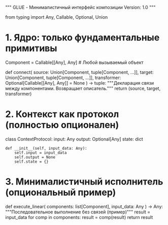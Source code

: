"""
GLUE - Минималистичный интерфейс композиции
Version: 1.0
"""

from typing import Any, Callable, Optional, Union

# 1. Ядро: только фундаментальные примитивы
Component = Callable[[Any], Any]  # Любой вызываемый объект

def connect(
    source: Union[Component, tuple[Component, ...]], 
    target: Union[Component, tuple[Component, ...]],
    transformer: Optional[Callable[[Any], Any]] = None
) -> tuple:
    """Декларация связи между компонентами. Возвращает описатель."""
    return (source, target, transformer)

# 2. Контекст как протокол (полностью опционален)
class ContextProtocol:
    input: Any
    output: Optional[Any]
    state: dict
    
    def __init__(self, input_data: Any):
        self.input = input_data
        self.output = None
        self.state = {}

# 3. Минималистичный исполнитель (опциональный пример)
def execute_linear(
    components: list[Component], 
    input_data: Any
) -> Any:
    """Последовательное выполнение без связей (пример)"""
    result = input_data
    for comp in components:
        result = comp(result)
    return result
